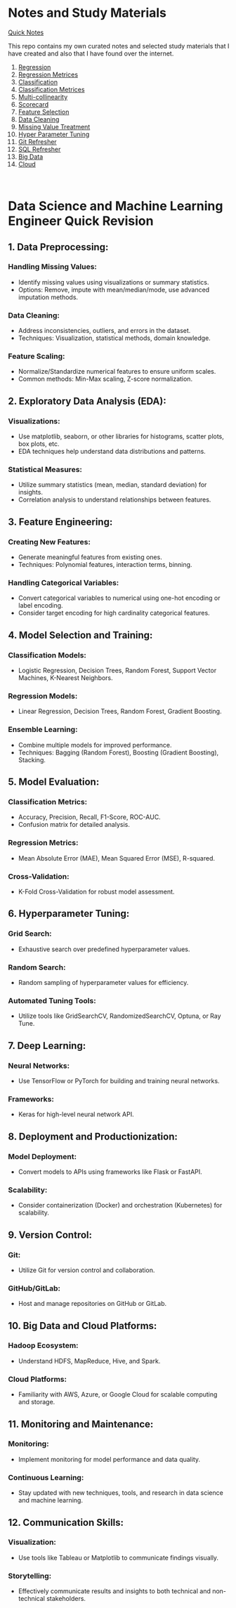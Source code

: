 # Notes and Study Materials 
[Quick Notes](./quickNotes.md)


This repo contains my own curated notes and selected study materials that I have created and also that I have found over the internet.

1. [Regression](/quickRevision/regression.md)
2. [Regression Metrices](/quickRevision/regressionMetrices.md)
3. [Classification](/quickRevision/classification.md)
4. [Classification Metrices](/quickRevision/classificationMetrices.md)
5. [Multi-collinearity](./quickRevision/multicollinearity.md)
6. [Scorecard](./quickRevision/scorecard.md)
7. [Feature Selection](./quickRevision/featureSelection.md)
8. [Data Cleaning](./quickRevision/dataCleaning.md)
9. [Missing Value Treatment](./quickRevision/missingValueTreatement.md)
10. [Hyper Parameter Tuning](./quickRevision/hyperParameterTuning.md)
11. [Git Refresher](./quickRevision/gitRefresher.md)
12. [SQL Refresher](./quickRevision/sqlRefresher.md)
13. [Big Data](./quickRevision/bigData.md)
14. [Cloud](./quickRevision/cloud.md)

<br>

# Data Science and Machine Learning Engineer Quick Revision

## 1. Data Preprocessing:
### Handling Missing Values:
- Identify missing values using visualizations or summary statistics.
- Options: Remove, impute with mean/median/mode, use advanced imputation methods.

### Data Cleaning:
- Address inconsistencies, outliers, and errors in the dataset.
- Techniques: Visualization, statistical methods, domain knowledge.

### Feature Scaling:
- Normalize/Standardize numerical features to ensure uniform scales.
- Common methods: Min-Max scaling, Z-score normalization.

## 2. Exploratory Data Analysis (EDA):
### Visualizations:
- Use matplotlib, seaborn, or other libraries for histograms, scatter plots, box plots, etc.
- EDA techniques help understand data distributions and patterns.

### Statistical Measures:
- Utilize summary statistics (mean, median, standard deviation) for insights.
- Correlation analysis to understand relationships between features.

## 3. Feature Engineering:
### Creating New Features:
- Generate meaningful features from existing ones.
- Techniques: Polynomial features, interaction terms, binning.

### Handling Categorical Variables:
- Convert categorical variables to numerical using one-hot encoding or label encoding.
- Consider target encoding for high cardinality categorical features.

## 4. Model Selection and Training:
### Classification Models:
- Logistic Regression, Decision Trees, Random Forest, Support Vector Machines, K-Nearest Neighbors.

### Regression Models:
- Linear Regression, Decision Trees, Random Forest, Gradient Boosting.

### Ensemble Learning:
- Combine multiple models for improved performance.
- Techniques: Bagging (Random Forest), Boosting (Gradient Boosting), Stacking.

## 5. Model Evaluation:
### Classification Metrics:
- Accuracy, Precision, Recall, F1-Score, ROC-AUC.
- Confusion matrix for detailed analysis.

### Regression Metrics:
- Mean Absolute Error (MAE), Mean Squared Error (MSE), R-squared.

### Cross-Validation:
- K-Fold Cross-Validation for robust model assessment.

## 6. Hyperparameter Tuning:
### Grid Search:
- Exhaustive search over predefined hyperparameter values.

### Random Search:
- Random sampling of hyperparameter values for efficiency.

### Automated Tuning Tools:
- Utilize tools like GridSearchCV, RandomizedSearchCV, Optuna, or Ray Tune.

## 7. Deep Learning:
### Neural Networks:
- Use TensorFlow or PyTorch for building and training neural networks.

### Frameworks:
- Keras for high-level neural network API.

## 8. Deployment and Productionization:
### Model Deployment:
- Convert models to APIs using frameworks like Flask or FastAPI.

### Scalability:
- Consider containerization (Docker) and orchestration (Kubernetes) for scalability.

## 9. Version Control:
### Git:
- Utilize Git for version control and collaboration.

### GitHub/GitLab:
- Host and manage repositories on GitHub or GitLab.

## 10. Big Data and Cloud Platforms:
### Hadoop Ecosystem:
- Understand HDFS, MapReduce, Hive, and Spark.

### Cloud Platforms:
- Familiarity with AWS, Azure, or Google Cloud for scalable computing and storage.

## 11. Monitoring and Maintenance:
### Monitoring:
- Implement monitoring for model performance and data quality.

### Continuous Learning:
- Stay updated with new techniques, tools, and research in data science and machine learning.

## 12. Communication Skills:
### Visualization:
- Use tools like Tableau or Matplotlib to communicate findings visually.

### Storytelling:
- Effectively communicate results and insights to both technical and non-technical stakeholders.

